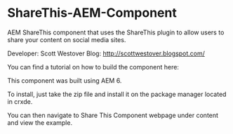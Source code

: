 # ShareThis-AEM-Component
AEM ShareThis component that uses the ShareThis plugin to allow users to share your content on social media sites.

Developer: Scott Westover
Blog: http://scottwestover.blogspot.com/

You can find a tutorial on how to build the component here:



This component was built using AEM 6.

To install, just take the zip file and install it on the package
manager located in crxde.

You can then navigate to Share This Component webpage under content and view the example.